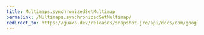 ```yaml
---
title: Multimaps.synchronizedSetMultimap
permalink: /Multimaps.synchronizedSetMultimap/
redirect_to: https://guava.dev/releases/snapshot-jre/api/docs/com/google/common/collect/Multimaps.html#synchronizedSetMultimap-com.google.common.collect.SetMultimap-
---
```

